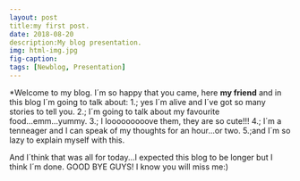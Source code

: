 ```yaml
---
layout: post
title:my first post.
date: 2018-08-20
description:My blog presentation.
img: html-img.jpg 
fig-caption: 
tags: [Newblog, Presentation]
---
```


*Welcome to my blog.
I´m so happy that you came, here **my friend** and in this blog I´m going to talk about:
1.<My life>; yes I´m alive and I´ve got so many stories to tell you.
2.<Food>; I´m going to talk about my favourite food...emm...yummy.
3.<Animals>; I looooooooove them, they are so cute!!!
4.<Opinion>; I´m a tenneager and I can speak of my thoughts for an hour...or two.
5.<Many other random stuff>;and I´m so lazy to explain myself with this.
  
And I´think that was all for today...I expected this blog to be longer but I think I´m done. GOOD BYE GUYS! I know you will miss me:)
